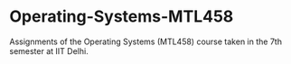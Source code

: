 # Operating-Systems-MTL458
Assignments of the Operating Systems (MTL458) course taken in the 7th semester at IIT Delhi. 
